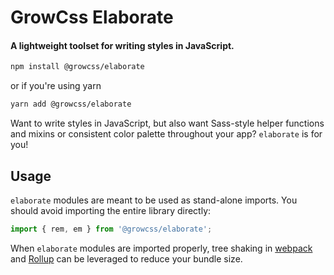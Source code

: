 # GrowCss Elaborate

#### A lightweight toolset for writing styles in JavaScript. 

```bash
npm install @growcss/elaborate
```

or if you're using yarn

```bash
yarn add @growcss/elaborate
```

Want to write styles in JavaScript, but also want Sass-style helper functions and mixins or consistent color palette throughout your app? `elaborate` is for you!

## Usage

`elaborate` modules are meant to be used as stand-alone imports. You should avoid importing the entire library directly:

```js
import { rem, em } from '@growcss/elaborate';
```

When `elaborate` modules are imported properly, tree shaking in [webpack](https://webpack.js.org/guides/tree-shaking/) and [Rollup](https://github.com/rollup/rollup#tree-shaking) can be leveraged to reduce your bundle size.
